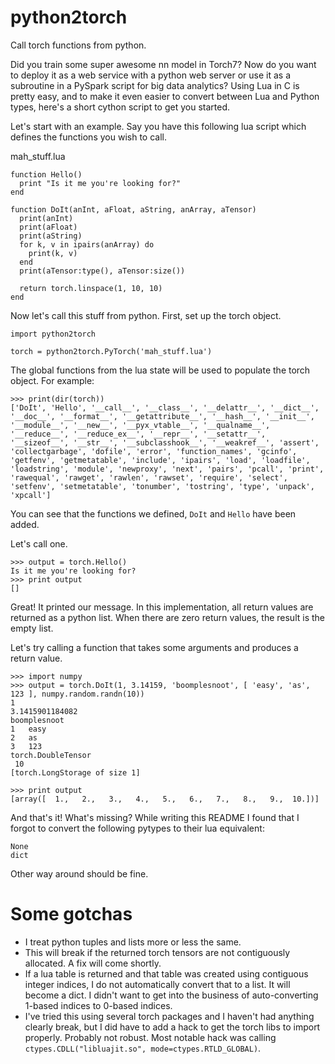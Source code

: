 # python2torch
Call torch functions from python.

Did you train some super awesome nn model in Torch7?  Now do you want to deploy it as a web service with a python web server or use it as a subroutine in a PySpark script for big data analytics?  Using Lua in C is pretty easy, and to make it even easier to convert between Lua and Python types, here's a short cython script to get you started.

Let's start with an example.  Say you have this following lua script which defines the functions you wish to call.

mah_stuff.lua
```
function Hello()
  print "Is it me you're looking for?"
end

function DoIt(anInt, aFloat, aString, anArray, aTensor)
  print(anInt)
  print(aFloat)
  print(aString)
  for k, v in ipairs(anArray) do
    print(k, v)
  end
  print(aTensor:type(), aTensor:size())
  
  return torch.linspace(1, 10, 10)
end
```

Now let's call this stuff from python.  First, set up the torch object.
```
import python2torch

torch = python2torch.PyTorch('mah_stuff.lua')
```

The global functions from the lua state will be used to populate the torch object.  For example:
```
>>> print(dir(torch))
['DoIt', 'Hello', '__call__', '__class__', '__delattr__', '__dict__', '__doc__', '__format__', '__getattribute__', '__hash__', '__init__', '__module__', '__new__', '__pyx_vtable__', '__qualname__', '__reduce__', '__reduce_ex__', '__repr__', '__setattr__', '__sizeof__', '__str__', '__subclasshook__', '__weakref__', 'assert', 'collectgarbage', 'dofile', 'error', 'function_names', 'gcinfo', 'getfenv', 'getmetatable', 'include', 'ipairs', 'load', 'loadfile', 'loadstring', 'module', 'newproxy', 'next', 'pairs', 'pcall', 'print', 'rawequal', 'rawget', 'rawlen', 'rawset', 'require', 'select', 'setfenv', 'setmetatable', 'tonumber', 'tostring', 'type', 'unpack', 'xpcall']
```
You can see that the functions we defined, ```DoIt``` and ```Hello``` have been added.

Let's call one.
```
>>> output = torch.Hello()
Is it me you're looking for?
>>> print output
[]
```
Great!  It printed our message.  In this implementation, all return values are returned as a python list.  When there are zero return values, the result is the empty list.

Let's try calling a function that takes some arguments and produces a return value.
```
>>> import numpy
>>> output = torch.DoIt(1, 3.14159, 'boomplesnoot', [ 'easy', 'as', 123 ], numpy.random.randn(10))
1
3.1415901184082
boomplesnoot
1	easy
2	as
3	123
torch.DoubleTensor
 10
[torch.LongStorage of size 1]

>>> print output
[array([  1.,   2.,   3.,   4.,   5.,   6.,   7.,   8.,   9.,  10.])]
```

And that's it!  What's missing?  While writing this README I found that I forgot to convert the following pytypes to their lua equivalent:
```
None
dict
```
Other way around should be fine.

# Some gotchas
- I treat python tuples and lists more or less the same.
- This will break if the returned torch tensors are not contiguously allocated.  A fix will come shortly.
- If a lua table is returned and that table was created using contiguous integer indices, I do not automatically convert that to a list.  It will become a dict.  I didn't want to get into the business of auto-converting 1-based indices to 0-based indices.
- I've tried this using several torch packages and I haven't had anything clearly break, but I did have to add a hack to get the torch libs to import properly.  Probably not robust.  Most notable hack was calling ```ctypes.CDLL("libluajit.so", mode=ctypes.RTLD_GLOBAL)```.
